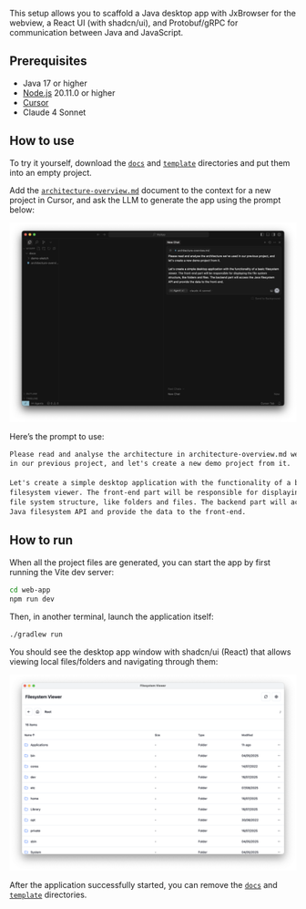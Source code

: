This setup allows you to scaffold a Java desktop app with JxBrowser for the
webview, a React UI (with shadcn/ui), and Protobuf/gRPC for communication
between Java and JavaScript.

## Prerequisites

- Java 17 or higher
- [Node.js](https://nodejs.org/en/download) 20.11.0 or higher
- [Cursor](https://cursor.com/)
- Claude 4 Sonnet

## How to use

To try it yourself, download the [`docs`](docs) and [`template`](template)
directories and put them into an empty project.

Add the [`architecture-overview.md`](docs/architecture-overview.md)
document to the context for a new project in Cursor, and ask the LLM to
generate the app using the prompt below:

![Paste the prompt in Cursor](img/paste-prompt-in-cursor.png)

Here’s the prompt to use:

```markdown
Please read and analyse the architecture in architecture-overview.md we've used
in our previous project, and let's create a new demo project from it.

Let's create a simple desktop application with the functionality of a basic
filesystem viewer. The front-end part will be responsible for displaying the
file system structure, like folders and files. The backend part will access the
Java filesystem API and provide the data to the front-end.
```

## How to run

When all the project files are generated, you can start the app by first running
the Vite dev server:

```bash
cd web-app
npm run dev
```

Then, in another terminal, launch the application itself:

```bash
./gradlew run
```

You should see the desktop app window with shadcn/ui (React) that allows viewing
local files/folders and navigating through them:

![FileViewer](img/file-viewer.png)

After the application successfully started, you can remove the [`docs`](docs)
and [`template`](template) directories.
